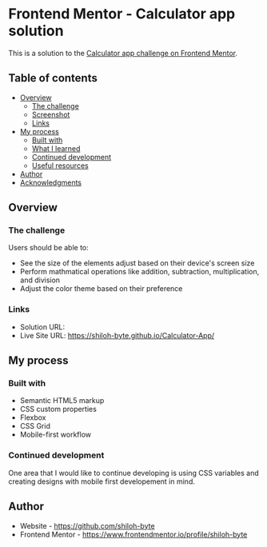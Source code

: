 
# Frontend Mentor - Calculator app solution

This is a solution to the [Calculator app challenge on Frontend Mentor](https://www.frontendmentor.io/challenges/calculator-app-9lteq5N29). 

## Table of contents
- [Overview](#overview)
  - [The challenge](#the-challenge)
  - [Screenshot](#screenshot)
  - [Links](#links)
- [My process](#my-process)
  - [Built with](#built-with)
  - [What I learned](#what-i-learned)
  - [Continued development](#continued-development)
  - [Useful resources](#useful-resources)
- [Author](#author)
- [Acknowledgments](#acknowledgments)


## Overview

### The challenge

Users should be able to:

- See the size of the elements adjust based on their device's screen size
- Perform mathmatical operations like addition, subtraction, multiplication, and division
- Adjust the color theme based on their preference

### Links

- Solution URL: 
- Live Site URL: https://shiloh-byte.github.io/Calculator-App/

## My process

### Built with

- Semantic HTML5 markup
- CSS custom properties
- Flexbox
- CSS Grid
- Mobile-first workflow

### Continued development

One area that I would like to continue developing is using CSS variables and creating designs with mobile first developement in mind.


## Author

- Website - https://github.com/shiloh-byte
- Frontend Mentor - https://www.frontendmentor.io/profile/shiloh-byte
